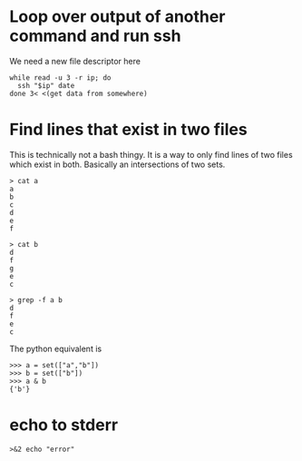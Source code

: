 # Loop over output of another command and run ssh

We need a new file descriptor here

```
while read -u 3 -r ip; do
  ssh "$ip" date
done 3< <(get data from somewhere)
```

# Find lines that exist in two files

This is technically not a bash thingy. It is a way to only find lines of two files which exist in both. Basically an intersections of two sets.

```
> cat a
a
b
c
d
e
f

> cat b
d
f
g
e
c

> grep -f a b
d
f
e
c
```

The python equivalent is

```
>>> a = set(["a","b"])
>>> b = set(["b"])
>>> a & b
{'b'}
```

# echo to stderr

```
>&2 echo "error"
```
